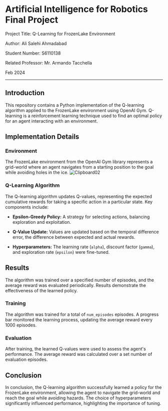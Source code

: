 # Artificial Intelligence for Robotics Final Project
Project Title: Q-Learning for FrozenLake Environment

Author: Ali Salehi Ahmadabad

Student Number: S6110138

Related Professor: Mr. Armando Tacchella

Feb 2024

--------------------------------------------------------------------------

## Introduction

This repository contains a Python implementation of the Q-learning algorithm applied to the FrozenLake environment using OpenAI Gym. Q-learning is a reinforcement learning technique used to find an optimal policy for an agent interacting with an environment.

## Implementation Details

### Environment

The FrozenLake environment from the OpenAI Gym library represents a grid-world where an agent navigates from a starting position to the goal while avoiding holes in the ice.
![Clipboard02](https://github.com/AliSalehiAhmadabad/AI1_Final_Project/assets/150590478/50702207-40a9-44d2-9897-0cf391c333fa)


### Q-Learning Algorithm

The Q-learning algorithm updates Q-values, representing the expected cumulative rewards for taking a specific action in a particular state. Key components include:

- **Epsilon-Greedy Policy:** A strategy for selecting actions, balancing exploration and exploitation.

- **Q-Value Update:** Values are updated based on the temporal difference error, the difference between expected and actual rewards.

- **Hyperparameters:** The learning rate (`alpha`), discount factor (`gamma`), and exploration rate (`epsilon`) were fine-tuned.

## Results

The algorithm was trained over a specified number of episodes, and the average reward was evaluated periodically. Results demonstrate the effectiveness of the learned policy.

### Training

The algorithm was trained for a total of `num_episodes` episodes. A progress bar monitored the learning process, updating the average reward every 1000 episodes.

### Evaluation

After training, the learned Q-values were used to assess the agent's performance. The average reward was calculated over a set number of evaluation episodes.

## Conclusion

In conclusion, the Q-learning algorithm successfully learned a policy for the FrozenLake environment, allowing the agent to navigate the grid-world and reach the goal while avoiding hazards. The choice of hyperparameters significantly influenced performance, highlighting the importance of tuning.



